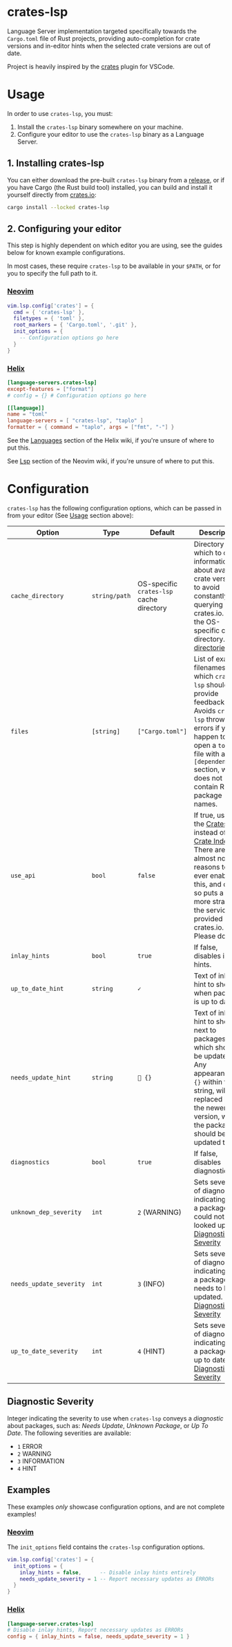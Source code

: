 # crates-lsp
Language Server implementation targeted specifically towards the `Cargo.toml`
file of Rust projects, providing auto-completion for crate versions and
in-editor hints when the selected crate versions are out of date.

Project is heavily inspired by the [crates](https://github.com/serayuzgur/crates) plugin for VSCode.

# Usage

In order to use `crates-lsp`, you must:
1. Install the `crates-lsp` binary somewhere on your machine.
2. Configure your editor to use the `crates-lsp` binary as a Language Server.


## 1. Installing crates-lsp
You can either download the pre-built `crates-lsp` binary from a [release](https://github.com/MathiasPius/crates-lsp/releases/latest),
or if you have Cargo (the Rust build tool) installed, you can build and install it yourself directly from [crates.io](https://crates.io/crates/crates-lsp):

```bash
cargo install --locked crates-lsp
```

## 2. Configuring your editor
This step is highly dependent on which editor you are using, see the guides below for known example configurations.

In most cases, these require `crates-lsp` to be available in your `$PATH`, or for you to specify the full path to it.

### [Neovim](https://neovim.io/)
```lua
vim.lsp.config['crates'] = {
  cmd = { 'crates-lsp' },
  filetypes = { 'toml' },
  root_markers = { 'Cargo.toml', '.git' },
  init_options = {
    -- Configuration options go here
  }
}
```

### [Helix](https://helix-editor.com/)
```toml
[language-servers.crates-lsp]
except-features = ["format"]
# config = {} # Configuration options go here

[[language]]
name = "toml"
language-servers = [ "crates-lsp", "taplo" ]
formatter = { command = "taplo", args = ["fmt", "-"] }
```
See the [Languages](https://docs.helix-editor.com/languages.html#languages) section of the Helix wiki, if you're unsure of where to put this.

See [Lsp](https://neovim.io/doc/user/lsp.html) section of the Neovim wiki, if you're unsure of where to put this.

# Configuration
`crates-lsp` has the following configuration options, which can be passed in from your editor (See [Usage](#usage) section above):

| Option    | Type   | Default | Description |
|-----------|--------|---------|-------------|
| `cache_directory` | `string/path` | OS-specific `crates-lsp` cache directory | Directory in which to cache information about available crate versions, to avoid constantly querying crates.io. Uses the OS-specific cache directory. See [directories-rs](https://codeberg.org/dirs/directories-rs) |
| `files` | `[string]` | `["Cargo.toml"]` | List of exact filenames for which `crates-lsp` should provide feedback. Avoids `crates-lsp` throwing errors if you happen to open a `toml` file with a `[dependencies]` section, which does not contain Rust package names. |
| `use_api` | `bool` | `false` | If true, uses the [Crates API](https://crates.io/data-access#api) instead of the [Crate Index](https://crates.io/data-access#crate-index). There are almost no reasons to ever enable this, and doing so puts a lot more strain on the services provided by crates.io. Please don't! |
| `inlay_hints` | `bool` | `true` | If false, disables inlay hints. |
| `up_to_date_hint` | `string` | `✓` | Text of inlay hint to show, when package is up to date. |
| `needs_update_hint` | `string` | ` {}` | Text of inlay hint to show next to packages which should be updated. Any appearance of `{}` within the string, will be replaced by the newer version, which the package should be updated to. |
| `diagnostics` | `bool` | `true` | If false, disables diagnostics. |
| `unknown_dep_severity` | `int` | `2` (WARNING) | Sets severity of diagnostics indicating that a package could not be looked up. See [Diagnostic Severity](#diagnostic-severity) |
| `needs_update_severity` | `int` | `3` (INFO) | Sets severity of diagnostics indicating that a package needs to be updated. See [Diagnostic Severity](#diagnostic-severity) |
| `up_to_date_severity` | `int` | `4` (HINT) | Sets severity of diagnostics indicating that a package is up to date. See [Diagnostic Severity](#diagnostic-severity) |

## Diagnostic Severity
Integer indicating the severity to use when `crates-lsp` conveys a *diagnostic* about packages, such as: *Needs Update*, *Unknown Package*, or *Up To Date*. The following severities are available:

* `1` ERROR
* `2` WARNING
* `3` INFORMATION
* `4` HINT

## Examples
These examples *only* showcase configuration options, and are not complete examples!

### [Neovim](https://neovim.io/)
The `init_options` field contains the `crates-lsp` configuration options.
```lua
vim.lsp.config['crates'] = {
  init_options = {
    inlay_hints = false,      -- Disable inlay hints entirely
    needs_update_severity = 1 -- Report necessary updates as ERRORs
  }
}
```

### [Helix](https://helix-editor.com/)
```toml
[language-server.crates-lsp]
# Disable inlay hints, Report necessary updates as ERRORs
config = { inlay_hints = false, needs_update_severity = 1 } 
```